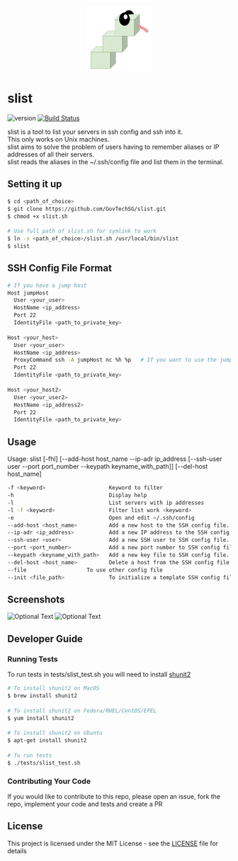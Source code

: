 <div id="logo" align="center">
    <img src="slist.png" alt="Tanuki" width="150" height="150"/>
</div>

# slist
![version](https://img.shields.io/github/release/GovTechSG/slist.svg?style=flat) [![Build Status](https://travis-ci.org/GovTechSG/slist.svg?branch=master)](https://travis-ci.org/GovTechSG/slist)

slist is a tool to list your servers in ssh config and ssh into it.<br/>
This only works on Unix machines.<br/>
slist aims to solve the problem of users having to remember aliases or IP addresses of all their servers.<br/>
slist reads the aliases in the ~/.ssh/config file and list them in the terminal.

## Setting it up

```bash
$ cd <path_of_choice>
$ git clone https://github.com/GovTechSG/slist.git
$ chmod +x slist.sh

# Use full path of slist.sh for symlink to work
$ ln -s <path_of_choice>/slist.sh /usr/local/bin/slist
$ slist
```

## SSH Config File Format

```bash
# If you have a jump host
Host jumpHost
  User <your_user>
  HostName <ip_address>
  Port 22
  IdentityFile <path_to_private_key>

Host <your_host>
  User <your_user>
  HostName <ip_address>
  ProxyCommand ssh -A jumpHost nc %h %p   # If you want to use the jumpHost to connect to the host
  Port 22
  IdentityFile <path_to_private_key>

Host <your_host2>
  User <your_user2>
  HostName <ip_address2>
  Port 22
  IdentityFile <path_to_private_key>
```

## Usage

Usage: slist [-fhl]
             [--add-host host_name --ip-adr ip_address [--ssh-user user --port port_number --keypath keyname_with_path]]
             [--del-host host_name]

```bash
-f <keyword>                    Keyword to filter
-h                              Display help
-l                              List servers with ip addresses
-l -f <keyword>                 Filter list work <keyword>
-e                              Open and edit ~/.ssh/config
--add-host <host_name>          Add a new host to the SSH config file. Must be used together with --ip-adr option
--ip-adr <ip_address>           Add a new IP address to the SSH config file. Must be used together with --add-host option
--ssh-user <user>               Add a new SSH user to SSH config file. Must be used together with --add-host and --ip-adr options
--port <port_number>            Add a new port number to SSH config file. Must be used together with --add-host and --ip-adr options
--keypath <keyname_with_path>   Add a new key file to SSH config file. Must be used together with --add-host and --ip-adr options
--del-host <host_name>          Delete a host from the SSH config file
--file                   To use other config file
--init <file_path>              To initialize a template SSH config file
```

## Screenshots

![Optional Text](../master/screenshots/slist.png)
![Optional Text](../master/screenshots/filter.png)

## Developer Guide

### Running Tests

To run tests in tests/slist_test.sh you will need to install [shunit2](https://github.com/kward/shunit2)

```bash
# To install shunit2 on MacOS
$ brew install shunit2

# To install shunit2 on Fedora/RHEL/CentOS/EPEL
$ yum install shunit2

# To install shunit2 on Ubuntu
$ apt-get install shunit2

# To run tests
$ ./tests/slist_test.sh
```

### Contributing Your Code

If you would like to contribute to this repo, please open an issue, fork the repo, implement your code and tests and create a PR

## License

This project is licensed under the MIT License - see the [LICENSE](LICENSE) file for details
